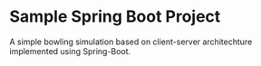 # Sample Spring Boot Project
A simple bowling simulation based on client-server architechture implemented using Spring-Boot.
